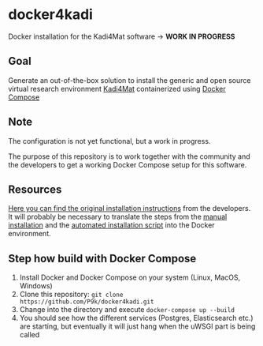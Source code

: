 # docker4kadi 
Docker installation for the Kadi4Mat software -> **WORK IN PROGRESS**

## Goal
Generate an out-of-the-box solution to install the generic and open source virtual research environment [Kadi4Mat](https://kadi.iam.kit.edu/) containerized using [Docker Compose](https://docs.docker.com/compose/)

## Note
The configuration is not yet functional, but a work in progress. 

The purpose of this repository is to work together with the community and the developers to get a working Docker Compose setup for this software.

## Resources

[Here you can find the original installation instructions](https://kadi.readthedocs.io/en/stable/installation/production/index.html#production) from the developers. It will probably be necessary to translate the steps from the [manual installation](https://kadi.readthedocs.io/en/stable/installation/production/manual.html) and the [automated installation script](https://kadi.readthedocs.io/en/stable/installation/production/script.html) into the Docker environment.

## Step how build with Docker Compose
1. Install Docker and Docker Compose on your system (Linux, MacOS, Windows)
2. Clone this repository: `git clone https://github.com/P9k/docker4kadi.git`
3. Change into the directory and execute `docker-compose up --build`
4. You should see how the different services (Postgres, Elasticsearch etc.) are starting, but eventually it will just hang when the uWSGI part is being called

